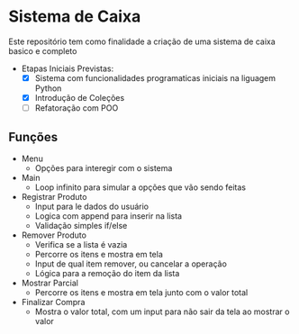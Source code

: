 # Sistema de Caixa

Este  repositório tem como finalidade a criação de uma sistema de caixa basico e completo

* Etapas Iniciais Previstas:
    - [x] Sistema com funcionalidades programaticas iniciais na liguagem Python
    - [x] Introdução de Coleções
    - [ ] Refatoração com POO

## Funções
* Menu 
    * Opções para interegir com o sistema
* Main
    * Loop infinito para simular a opções que vão sendo feitas
* Registrar Produto
    * Input para le dados do usuário
    * Logica com append para inserir na lista
    * Validação simples if/else
* Remover Produto
    * Verifica se a lista é vazia
    * Percorre os itens e mostra em tela
    * Input de qual item remover, ou cancelar a operação
    * Lógica para a remoção do item da lista
* Mostrar Parcial
    * Percorre os itens e mostra em tela junto com o valor total
* Finalizar Compra
    * Mostra o valor total, com um input para não sair da tela ao mostrar o valor


